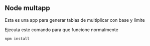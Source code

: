 

## Node multapp

Esta es una app para generar tablas de multiplicar con base y límite

Ejecuta este comando para que funcione normalmente

```
npm install
```